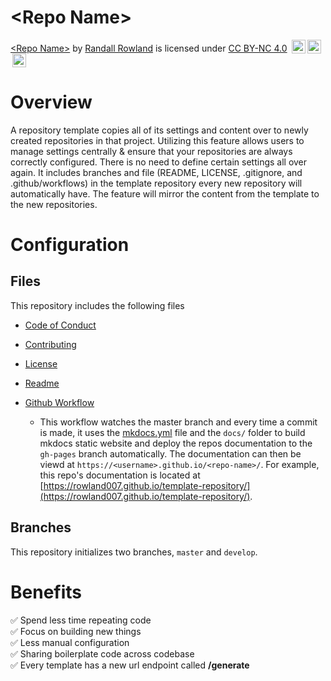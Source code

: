 # \<Repo Name>

[\<Repo Name>](https://rowland007.github.io/template-repository/) by [Randall Rowland](https://randyrowland.me) is licensed under [CC BY-NC 4.0](https://creativecommons.org/licenses/by-nc/4.0/?ref=chooser-v1) <img style="height:22px!important;margin-left:3px;vertical-align:text-bottom;" src="https://mirrors.creativecommons.org/presskit/icons/cc.svg?ref=chooser-v1"><img style="height:22px!important;margin-left:3px;vertical-align:text-bottom;" src="https://mirrors.creativecommons.org/presskit/icons/by.svg?ref=chooser-v1"><img style="height:22px!important;margin-left:3px;vertical-align:text-bottom;" src="https://mirrors.creativecommons.org/presskit/icons/nc.svg?ref=chooser-v1">

# Overview

A repository template copies all of its settings and content over to newly created repositories in that project. Utilizing this feature allows users to manage settings centrally & ensure that your repositories are always correctly configured. There is no need to define certain settings all over again. It includes branches and file (README, LICENSE, .gitignore, and .github/workflows) in the template repository every new repository will automatically have. The feature will mirror the content from the template to the new repositories.

# Configuration

## Files

This repository includes the following files

- [Code of Conduct](CODE_OF_CONDUCT.md)
- [Contributing](CONTRIBUTING.md)
- [License](LICENSE.md)
- [Readme](README.md)

- [Github Workflow](.github/workflows/ci.yml)
    - This workflow watches the master branch and every time a commit is made, it uses the [mkdocs.yml](mkdocs.yml) file and the `docs/` folder to build mkdocs static website and deploy the repos documentation to the `gh-pages` branch automatically. The documentation can then be viewd at `https://<username>.github.io/<repo-name>/`. For example, this repo's documentation is located at [https://rowland007.github.io/template-repository/](https://rowland007.github.io/template-repository/).

## Branches

This repository initializes two branches, `master` and `develop`.

# Benefits

:white_check_mark: Spend less time repeating code   
:white_check_mark: Focus on building new things   
:white_check_mark: Less manual configuration   
:white_check_mark: Sharing boilerplate code across codebase   
:white_check_mark: Every template has a new url endpoint called **/generate**   
